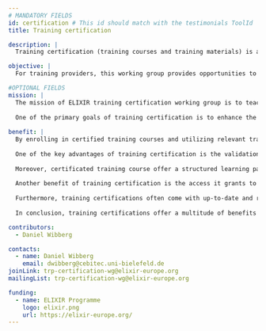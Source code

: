 ```yaml
---
# MANDATORY FIELDS
id: certification # This id should match with the testimonials ToolId
title: Training certification

description: |
  Training certification (training courses and training materials) is an ELIXIR working group to establish a certification process for training courses and training material within ELIXIR and beyond. 

objective: |
  For training providers, this working group provides opportunities to certificate their training events, for trainers, the working group offers an environment for improving materials and event information; for trainees, it offers a possibility to check the quality of a training course.

#OPTIONAL FIELDS
mission: |
  The mission of ELIXIR training certification working group is to teach the highest standard of proficiency, knowledge, and competence in life science training. Certification is a validation of a training course affirming that it met the necessary benchmarks to excel in life sciences.
 
  One of the primary goals of training certification is to enhance the overall quality and standardization of scientific practice. By establishing specific criteria and requirements, it ensures that certified training courses and materials will teach and include the necessary knowledge, skills, and expertise.
 
benefit: |
  By enrolling in certified training courses and utilizing relevant training materials, learners can unlock a world of opportunities and propel their careers to new heights.
 
  One of the key advantages of training certification is the validation it provides. Obtaining a recognized certification demonstrates to employers and peers that the course possess a certain level of expertise and competence in a specific field. This validation can significantly boost the credibility and visibility of the training course and training material.
 
  Moreover, certificated training course offer a structured learning path. They provide a comprehensive curriculum designed by experts, ensuring that the participant will acquire a well-rounded understanding of the subject matter. This structured approach helps the participant building a strong foundation and develop specialized skills, enabling them to tackle real-world challenges with confidence.
 
  Another benefit of training certification is the access it grants to a vast network of professionals. By joining a certified training program, the trainer become part of a community of like-minded individuals who share similar goals and interests. This network can be invaluable for networking, collaboration, and knowledge sharing, fostering personal and professional growth.
 
  Furthermore, training certifications often come with up-to-date and relevant course materials. These materials are carefully curated to provide the most current insights, best practices, and practical examples. By leveraging these resources, trainer can stay ahead of the curve, adapt to evolving trends, and remain competitive in your field.
 
  In conclusion, training certifications offer a multitude of benefits and exciting visions for individuals. From validation and structured learning to networking opportunities and access to relevant materials, certifications empower learners to excel in their chosen fields.

contributors:
  - Daniel Wibberg

contacts:
  - name: Daniel Wibberg
    email: dwibberg@cebitec.uni-bielefeld.de
joinLink: trp-certification-wg@elixir-europe.org
mailingList: trp-certification-wg@elixir-europe.org

funding:
  - name: ELIXIR Programme
    logo: elixir.png
    url: https://elixir-europe.org/
---
```

